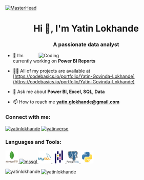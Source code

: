 

[![MasterHead](https://static.wixstatic.com/media/6c3893_60b02f5779ab4a239a715f41ba6a007e~mv2_d_5000_1447_s_2.gif)](https://YatinLokhande.io)

<h1 align="center">Hi 👋, I'm Yatin Lokhande</h1>
<h3 align="center">A passionate data analyst</h3>
<img align="right" alt="Coding" width="400" src="https://cdn.dribbble.com/users/1162077/screenshots/3848914/programmer.gif">


- 🔭 I’m currently working on **Power BI Reports**

- 👨‍💻 All of my projects are available at [https://codebasics.io/portfolio/Yatin-Govinda-Lokhande](https://codebasics.io/portfolio/Yatin-Govinda-Lokhande)

- 💬 Ask me about **Power BI, Excel, SQL, Data**

- 📫 How to reach me **yatin.glokhande@gmail.com**

<h3 align="left">Connect with me:</h3>
<p align="left">
<a href="https://linkedin.com/in/yatinlokhande" target="blank"><img align="center" src="https://raw.githubusercontent.com/rahuldkjain/github-profile-readme-generator/master/src/images/icons/Social/linked-in-alt.svg" alt="yatinlokhande" height="30" width="40" /></a>
<a href="https://instagram.com/yatinverse" target="blank"><img align="center" src="https://raw.githubusercontent.com/rahuldkjain/github-profile-readme-generator/master/src/images/icons/Social/instagram.svg" alt="yatinverse" height="30" width="40" /></a>
</p>

<h3 align="left">Languages and Tools:</h3>
<p align="left"> <a href="https://www.mongodb.com/" target="_blank" rel="noreferrer"> <img src="https://raw.githubusercontent.com/devicons/devicon/master/icons/mongodb/mongodb-original-wordmark.svg" alt="mongodb" width="40" height="40"/> </a> <a href="https://www.microsoft.com/en-us/sql-server" target="_blank" rel="noreferrer"> <img src="https://www.svgrepo.com/show/303229/microsoft-sql-server-logo.svg" alt="mssql" width="40" height="40"/> </a> <a href="https://www.mysql.com/" target="_blank" rel="noreferrer"> <img src="https://raw.githubusercontent.com/devicons/devicon/master/icons/mysql/mysql-original-wordmark.svg" alt="mysql" width="40" height="40"/> </a> <a href="https://pandas.pydata.org/" target="_blank" rel="noreferrer"> <img src="https://raw.githubusercontent.com/devicons/devicon/2ae2a900d2f041da66e950e4d48052658d850630/icons/pandas/pandas-original.svg" alt="pandas" width="40" height="40"/> </a> <a href="https://www.postgresql.org" target="_blank" rel="noreferrer"> <img src="https://raw.githubusercontent.com/devicons/devicon/master/icons/postgresql/postgresql-original-wordmark.svg" alt="postgresql" width="40" height="40"/> </a> <a href="https://www.python.org" target="_blank" rel="noreferrer"> <img src="https://raw.githubusercontent.com/devicons/devicon/master/icons/python/python-original.svg" alt="python" width="40" height="40"/> </a> </p>

<p><img align="left" src="https://github-readme-stats.vercel.app/api/top-langs?username=yatinlokhande&show_icons=true&locale=en&layout=compact" alt="yatinlokhande" /></p>

<p>&nbsp;<img align="center" src="https://github-readme-stats.vercel.app/api?username=yatinlokhande&show_icons=true&locale=en" alt="yatinlokhande" /></p>
